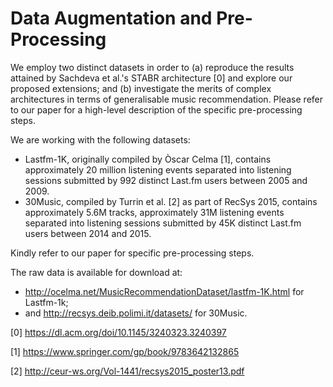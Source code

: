 # Data Augmentation and Pre-Processing

We employ two distinct datasets in order to (a) reproduce the results attained by Sachdeva et al.'s STABR architecture [0] and explore our proposed extensions; and (b) investigate the merits of complex architectures in terms of generalisable music recommendation. Please refer to our paper for a high-level description of the specific pre-processing steps.

We are working with the following datasets:

* Lastfm-1K, originally compiled by Òscar Celma [1], contains approximately 20 million listening events separated into listening sessions submitted by 992 distinct Last.fm users between 2005 and 2009.
* 30Music, compiled by Turrin et al. [2] as part of RecSys 2015, contains approximately 5.6M tracks, approximately 31M listening events separated into listening sessions submitted by 45K distinct Last.fm users between 2014 and 2015.

Kindly refer to our paper for specific pre-processing steps.

The raw data is available for download at:

* http://ocelma.net/MusicRecommendationDataset/lastfm-1K.html for Lastfm-1k;
* and http://recsys.deib.polimi.it/datasets/ for 30Music.




[0] https://dl.acm.org/doi/10.1145/3240323.3240397

[1] https://www.springer.com/gp/book/9783642132865

[2] http://ceur-ws.org/Vol-1441/recsys2015_poster13.pdf